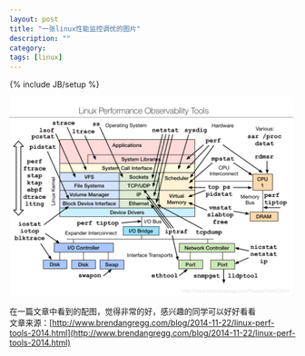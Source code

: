 ```yaml
---
layout: post
title: "一张linux性能监控调优的图片"
description: ""
category:
tags: [linux]
---
```

{% include JB/setup %} 



<img src="https://raw.githubusercontent.com/arkulo56/arkulo56.github.com/master/images/architecture/command.png" width="500" height="350">

在一篇文章中看到的配图，觉得非常的好，感兴趣的同学可以好好看看     
文章来源：[http://www.brendangregg.com/blog/2014-11-22/linux-perf-tools-2014.html](http://www.brendangregg.com/blog/2014-11-22/linux-perf-tools-2014.html)